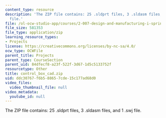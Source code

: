 ```yaml
---
content_type: resource
description: 'The ZIP file contains: 25 .sldprt files, 3 .sldasm files, and 1 .swj
  file.'
file: /ol-ocw-studio-app/courses/2-007-design-and-manufacturing-i-spring-2009/ddc30767f6b588657cde15c177ad68d0_control_box_cad.zip
file_size: 581353
file_type: application/zip
learning_resource_types:
- Projects
license: https://creativecommons.org/licenses/by-nc-sa/4.0/
ocw_type: OCWFile
parent_title: Projects
parent_type: CourseSection
parent_uid: 84dfecf8-a23f-522f-3d67-1d5c5133752f
resourcetype: Other
title: control_box_cad.zip
uid: ddc30767-f6b5-8865-7cde-15c177ad68d0
video_files:
  video_thumbnail_file: null
video_metadata:
  youtube_id: null
---
```

The ZIP file contains: 25 .sldprt files, 3 .sldasm files, and 1 .swj file.